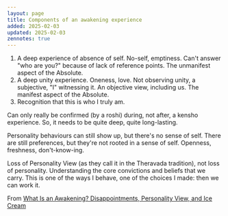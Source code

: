 ```yaml
---
layout: page
title: Components of an awakening experience
added: 2025-02-03
updated: 2025-02-03
zennotes: true
---
```


1. A deep experience of absence of self. No-self, emptiness. Can't answer "who are you?" because of lack of reference points. The unmanifest aspect of the Absolute.
2. A deep unity experience. Oneness, love. Not observing unity, a subjective, "I" witnessing it. An objective view, including us. The manifest aspect of the Absolute.
3. Recognition that this is who I truly am.

Can only really be confirmed (by a roshi) during, not after, a kensho experience. So, it needs to be quite deep, quite long-lasting.

Personality behaviours can still show up, but there's no sense of self. There are still preferences, but they're not rooted in a sense of self. Openness, freshness, don't-know-ing.

Loss of Personality View (as they call it in the Theravada tradition), not loss of personality. Understanding the core convictions and beliefs that we carry. This is one of the ways I behave, one of the choices I made: then we can work it.

From [What Is an Awakening? Disappointments, Personality View, and Ice Cream](https://www.youtube.com/watch?v=Uwu9_asMU_o)
